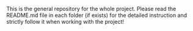 This is the general repository for the whole project.
Please read the README.md file in each folder (if exists) for the detailed instruction and strictly follow it when working with the project!

